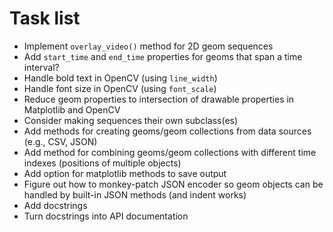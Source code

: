 # Task list

* Implement `overlay_video()` method for 2D geom sequences
* Add `start_time` and `end_time` properties for geoms that span a time interval?
* Handle bold text in OpenCV (using `line_width`)
* Handle font size in OpenCV (using `font_scale`)
* Reduce geom properties to intersection of drawable properties in Matplotlib and OpenCV
* Consider making sequences their own subclass(es)
* Add methods for creating geoms/geom collections from data sources (e.g., CSV, JSON)
* Add method for combining geoms/geom collections with different time indexes (positions of multiple objects)
* Add option for matplotlib methods to save output
* Figure out how to monkey-patch JSON encoder so geom objects can be handled by built-in JSON methods (and indent works)
* Add docstrings
* Turn docstrings into API documentation
